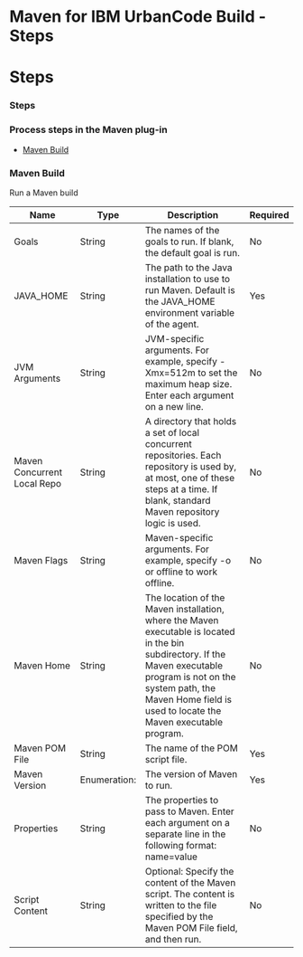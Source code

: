 
Maven for IBM UrbanCode Build - Steps
=====================================

# Steps


### Steps




### Process steps in the Maven plug-in

* [Maven Build](#maven_build)


### Maven Build

Run a Maven build


| Name | Type | Description                                                                                                          | Required |
| ---- | ---- | -------------------------------------------------------------------------------------------------------------------- | -------- |
| Goals | String | The names of the goals to run. If blank, the default goal is run. | No |
| JAVA\_HOME | String | The path to the Java installation to use to run Maven. Default is the JAVA\_HOME environment variable of the agent. | Yes |
| JVM Arguments | String | JVM-specific arguments. For example, specify -Xmx=512m to set the maximum heap size. Enter each argument on a new line. | No |
| Maven Concurrent Local Repo | String | A directory that holds a set of local concurrent repositories. Each repository is used by, at most, one of these steps at a time. If blank, standard Maven repository logic is used. | No |
| Maven Flags | String | Maven-specific arguments. For example, specify -o or offline to work offline. | No |
| Maven Home | String | The location of the Maven installation, where the Maven executable is located in the bin subdirectory. If the Maven executable program is not on the system path, the Maven Home field is used to locate the Maven executable program. | No |
| Maven POM File | String | The name of the POM script file. | Yes |
| Maven Version | Enumeration: | The version of Maven to run. | Yes |
| Properties | String | The properties to pass to Maven. Enter each argument on a separate line in the following format: name=value | No |
| Script Content | String | Optional: Specify the content of the Maven script. The content is written to the file specified by the Maven POM File field, and then run. | No |


